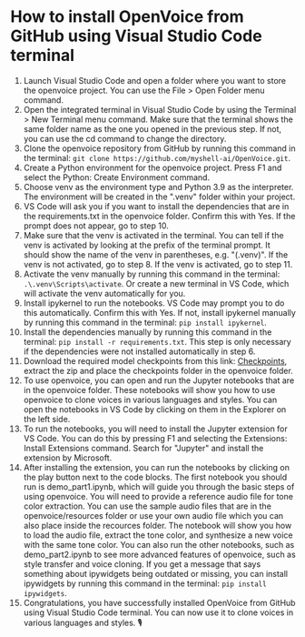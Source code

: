 # How to install OpenVoice from GitHub using Visual Studio Code terminal

1. Launch Visual Studio Code and open a folder where you want to store the openvoice project. You can use the File > Open Folder menu command.
2. Open the integrated terminal in Visual Studio Code by using the Terminal > New Terminal menu command. Make sure that the terminal shows the same folder name as the one you opened in the previous step. If not, you can use the cd command to change the directory.
3. Clone the openvoice repository from GitHub by running this command in the terminal: `git clone https://github.com/myshell-ai/OpenVoice.git`.
4. Create a Python environment for the openvoice project. Press F1 and select the Python: Create Environment command.
5. Choose venv as the environment type and Python 3.9 as the interpreter. The environment will be created in the ".venv" folder within your project.
6. VS Code will ask you if you want to install the dependencies that are in the requirements.txt in the openvoice folder. Confirm this with Yes. If the prompt does not appear, go to step 10.
7. Make sure that the venv is activated in the terminal. You can tell if the venv is activated by looking at the prefix of the terminal prompt. It should show the name of the venv in parentheses, e.g. "(.venv)". If the venv is not activated, go to step 8. If the venv is activated, go to step 11.
8. Activate the venv manually by running this command in the terminal: `.\.venv\Scripts\activate`. Or create a new terminal in VS Code, which will activate the venv automatically for you.
9. Install ipykernel to run the notebooks. VS Code may prompt you to do this automatically. Confirm this with Yes. If not, install ipykernel manually by running this command in the terminal: `pip install ipykernel`.
10. Install the dependencies manually by running this command in the terminal: `pip install -r requirements.txt`. This step is only necessary if the dependencies were not installed automatically in step 6.
11. Download the required model checkpoints from this link: [Checkpoints](https://myshell-public-repo-hosting.s3.amazonaws.com/checkpoints_1226.zip), extract the zip and place the checkpoints folder in the openvoice folder.
12. To use openvoice, you can open and run the Jupyter notebooks that are in the openvoice folder. These notebooks will show you how to use openvoice to clone voices in various languages and styles. You can open the notebooks in VS Code by clicking on them in the Explorer on the left side.
13. To run the notebooks, you will need to install the Jupyter extension for VS Code. You can do this by pressing F1 and selecting the Extensions: Install Extensions command. Search for "Jupyter" and install the extension by Microsoft.
14. After installing the extension, you can run the notebooks by clicking on the play button next to the code blocks. The first notebook you should run is demo_part1.ipynb, which will guide you through the basic steps of using openvoice. You will need to provide a reference audio file for tone color extraction. You can use the sample audio files that are in the openvoice/resources folder or use your own audio file which you can also place inside the recources folder. The notebook will show you how to load the audio file, extract the tone color, and synthesize a new voice with the same tone color. You can also run the other notebooks, such as demo_part2.ipynb to see more advanced features of openvoice, such as style transfer and voice cloning. If you get a message that says something about ipywidgets being outdated or missing, you can install ipywidgets by running this command in the terminal: `pip install ipywidgets`.
15. Congratulations, you have successfully installed OpenVoice from GitHub using Visual Studio Code terminal. You can now use it to clone voices in various languages and styles. 🎙️
